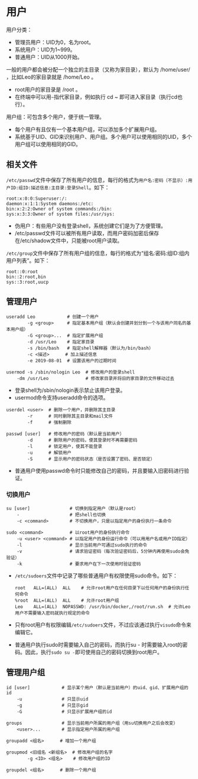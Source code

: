 # 用户

用户分类：
- 管理员用户：UID为0，名为root。
- 系统用户：UID为1~999。
- 普通用户：UID从1000开始。

一般的用户都会被分配一个独立的主目录（又称为家目录），默认为 /home/user/ ，比如Leo的家目录就是 /home/Leo 。
- root用户的家目录是 /root 。
- 在终端中可以用`~`指代家目录，例如执行 cd ~ 即可进入家目录（执行cd也行）。

用户组：可包含多个用户，便于统一管理。
- 每个用户有且仅有一个基本用户组，可以添加多个扩展用户组。
- 系统基于UID、GID来识别用户、用户组。多个用户可以使用相同的UID，多个用户组可以使用相同的GID。

## 相关文件

`/etc/passwd`文件中保存了所有用户的信息，每行的格式为`用户名:密码（不显示）:用户ID:组ID:描述信息:主目录:登录Shell`。如下：

    root:x:0:0:Superuser:/:
    daemon:x:1:1:System daemons:/etc:
    bin:x:2:2:Owner of system commands:/bin:
    sys:x:3:3:Owner of system files:/usr/sys:

- 伪用户：有些用户没有登录shell，系统创建它们是为了方便管理。
- /etc/passwd文件可以被所有用户读取，而用户密码加密后保存在/etc/shadow文件中，只能被root用户读取。

`/etc/group`文件中保存了所有用户组的信息，每行的格式为“组名:密码:组ID:组内用户列表”。如下：

    root::0:root
    bin::2:root,bin
    sys::3:root,uucp

## 管理用户

```shell
useradd Leo            # 创建一个用户
        -g <group>     # 指定基本用户组（默认会创建并划分到一个与该用户同名的基本用户组）
        -G <group>...  # 指定扩展用户组
        -d /usr/Leo    # 指定家目录
        -s /bin/bash   # 指定shell解释器（默认为/bin/bash）
        -c <描述>      # 加上描述信息
        -e 2019-08-01  # 设置该用户的过期时间

usermod -s /sbin/nologin Leo  # 修改用户的登录shell
    -dm /usr/Leo              # 修改家目录并将旧的家目录的文件移动过去
```

- 登录shell为/sbin/nologin表示禁止该用户登录。
- usermod命令支持useradd命令的选项。

```shell
userdel <user>  # 删除一个用户，并删除其主目录
        -r      # 同时删除其主目录和mail文件
        -f      # 强制删除

passwd [user]   # 修改用户的密码（默认是当前用户）
        -d      # 删除用户的密码，使其登录时不再需要密码
        -l      # 锁定用户，使其不能登录
        -u      # 解锁用户
        -S      # 显示用户的密码状态（是否设置了密码、是否锁定）
```

- 普通用户使用passwd命令时只能修改自己的密码，并且要输入旧密码进行验证。

### 切换用户

```shell
su [user]               # 切换到指定用户（默认是root）
    -                   # 把shell也切换
    -c <command>        # 不切换用户，只是以指定用户的身份执行一条命令

sudo <command>          # 以root用户的身份执行命令
    -u <user> <command> # 以指定用户的身份运行命令（可以用用户名或用户ID指定）
    -l                  # 显示当前用户可通过sudo执行的命令
    -v                  # 请求验证密码（每次验证密码后，5分钟内再使用sudo会免验证）
    -k                  # 要求用户在下一次使用时验证密码
```

- `/etc/sudoers`文件中记录了哪些普通用户有权限使用sudo命令。如下：

  ```shell
  root   ALL=(ALL)  ALL    # 允许root用户在任何目录下以任何用户的身份执行任何命令
  %root  ALL=(ALL)  ALL    # 允许root用户组
  Leo    ALL=(ALL)  NOPASSWD: /usr/bin/docker,/root/run.sh  # 允许Leo用户不需要输入密码就执行规定的命令
  ```

- 只有root用户有权限编辑`/etc/sudoers`文件，不过应该通过执行`visudo`命令来编辑它。
- 普通用户执行sudo时需要输入自己的密码，而执行su - 时需要输入root的密码。因此，执行`sudo su -`即可使用自己的密码切换到root用户。

## 管理用户组

```shell
id [user]            # 显示某个用户（默认是当前用户）的uid、gid、扩展用户组的id
    -u               # 只显示uid
    -g               # 只显示gid
    -G               # 只显示扩展用户组的id

groups               # 显示当前用户所属的用户组（用su切换用户之后会改变）
    <user>...        # 显示指定用户所属的用户组

groupadd <组名>      # 增加一个用户组

groupmod <旧组名 <新组名>  # 修改用户组的名字
        -g <ID> <组名>    # 修改用户组的ID

groupdel <组名>      # 删除一个用户组
```
